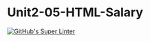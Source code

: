 # Unit2-05-HTML-Salary
[![GitHub's Super Linter](https://github.com/ICS20-Programming-Grace-S/Unit2-05-HTML-Salary/workflows/GitHub's%20Super%20Linter/badge.svg)](https://github.com/ICS20-Programming-Grace-S/Unit2-05-HTML-Salary/actions)
